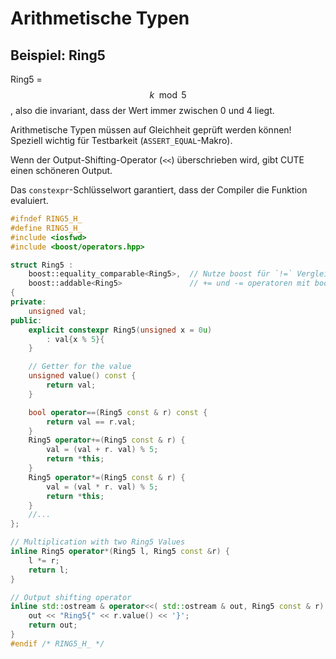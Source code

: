 # Arithmetische Typen
## Beispiel: Ring5

Ring5 = $$k \mod 5$$, also die invariant, dass der Wert immer zwischen 0 und 4 liegt.

Arithmetische Typen müssen auf Gleichheit geprüft werden können! Speziell wichtig für Testbarkeit (`ASSERT_EQUAL`-Makro).

Wenn der Output-Shifting-Operator (`<<`) überschrieben wird, gibt CUTE einen schöneren Output.

Das `constexpr`-Schlüsselwort garantiert, dass der Compiler die Funktion evaluiert.

```c++
#ifndef RING5_H_
#define RING5_H_
#include <iosfwd>
#include <boost/operators.hpp>

struct Ring5 :
    boost::equality_comparable<Ring5>,  // Nutze boost für `!=` Vergleich  
    boost::addable<Ring5>               // += und -= operatoren mit boost
{
private:
    unsigned val;
public:
    explicit constexpr Ring5(unsigned x = 0u)
        : val{x % 5}{
    }

    // Getter for the value
    unsigned value() const {
        return val;
    }

    bool operator==(Ring5 const & r) const {
        return val == r.val;
    }
    Ring5 operator+=(Ring5 const & r) {
        val = (val + r. val) % 5;
        return *this;
    }
    Ring5 operator*=(Ring5 const & r) {
        val = (val * r. val) % 5;
        return *this;
    }
    //...
};

// Multiplication with two Ring5 Values
inline Ring5 operator*(Ring5 l, Ring5 const &r) {
	l *= r;
	return l;
}

// Output shifting operator
inline std::ostream & operator<<( std::ostream & out, Ring5 const & r) {
    out << "Ring5{" << r.value() << '}';
    return out;
}
#endif /* RING5_H_ */
```
